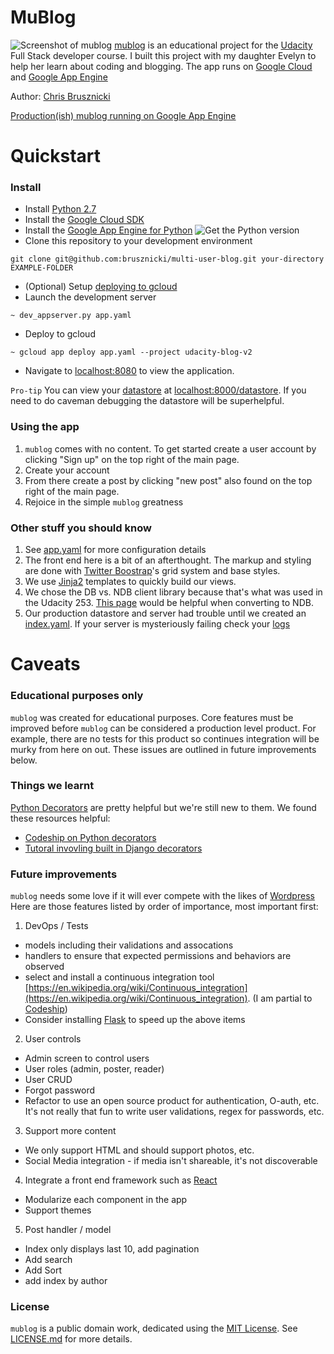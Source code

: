 # MuBlog

![Screenshot of mublog](http://i.imgur.com/Vy97Scs.png "we never said it was pretty")
[mublog](https://github.com/brusznicki/multi-user-blog) is an educational project for the [Udacity](https://www.udacity.com) Full Stack developer course. I built this project with my daughter Evelyn to help her learn about coding and blogging. The app runs on [Google Cloud](http://cloud.google.com) and [Google App Engine](https://cloud.google.com/appengine/)

Author: [Chris Brusznicki](https://github.com/brusznicki)

[Production(ish) mublog running on Google App Engine](https://udacity-blog-v2.appspot.com/)

# Quickstart

### Install

* Install [Python 2.7](https://www.python.org/downloads/)
* Install the [Google Cloud SDK](https://cloud.google.com/sdk/downloads)
* Install the [Google App Engine for Python](https://cloud.google.com/appengine/downloads)
![Get the Python version](http://i.imgur.com/Y29MNjT.png "Python is what you want")
* Clone this repository to your development environment
```
git clone git@github.com:brusznicki/multi-user-blog.git your-directory EXAMPLE-FOLDER
```
* (Optional) Setup [deploying to gcloud](https://cloud.google.com/sdk/gcloud/reference/app/deploy)
* Launch the development server
```
~ dev_appserver.py app.yaml
```
* Deploy to gcloud
```
~ gcloud app deploy app.yaml --project udacity-blog-v2
```
* Navigate to [localhost:8080](http://localhost:8080) to view the application.

`Pro-tip` You can view your [datastore](https://cloud.google.com/datastore/docs/datastore-api-tutorial) at [localhost:8000/datastore](http://localhost:8000/datastore). If you need to do caveman debugging the datastore will be superhelpful.

### Using the app

1. `mublog` comes with no content. To get started create a user account by clicking "Sign up" on the top right of the main page.
2. Create your account
3. From there create a post by clicking "new post" also found on the top right of the main page.
4. Rejoice in the simple `mublog` greatness

### Other stuff you should know

1. See [app.yaml](https://github.com/brusznicki/multi-user-blog/blob/master/app.yaml) for more configuration details
2. The front end here is a bit of an afterthought. The markup and styling are done with [Twitter Boostrap](http://www.getbootstrap.com)'s grid system and base styles.
3. We use [Jinja2](http://jinja.pocoo.org/docs/2.9/) templates to quickly build our views.
4. We chose the DB vs. NDB client library because that's what was used in the Udacity 253. [This page](https://cloud.google.com/appengine/docs/standard/python/ndb/db_to_ndb) would be helpful when converting to NDB.
5. Our production datastore and server had trouble until we created an [index.yaml](https://github.com/brusznicki/multi-user-blog/blob/master/index.yaml). If your server is mysteriously failing check your [logs](https://cloud.google.com/appengine/docs/standard/python/logs/)

# Caveats

### Educational purposes only

`mublog` was created for educational purposes. Core features must be improved before `mublog` can be considered a production level product. For example, there are no tests for this product so continues integration will be murky from here on out. These issues are outlined in future improvements below.

### Things we learnt

[Python Decorators](https://wiki.python.org/moin/DecoratorPattern) are pretty helpful but we're still new to them. We found these resources helpful:

* [Codeship on Python decorators](http://thecodeship.com/patterns/guide-to-python-function-decorators/)
* [Tutoral invovling built in Django decorators](http://scottlobdell.me/2015/04/decorators-arguments-python/)

### Future improvements

`mublog` needs some love if it will ever compete with the likes of [Wordpress](http://www.wordpress.com) Here are those features listed by order of importance, most important first:

1. DevOps / Tests
* models including their validations and assocations
* handlers to ensure that expected permissions and behaviors are observed
* select and install a continuous integration tool [https://en.wikipedia.org/wiki/Continuous_integration](https://en.wikipedia.org/wiki/Continuous_integration). (I am partial to [Codeship](https://codeship.com/))
* Consider installing [Flask](http://flask.pocoo.org/) to speed up the above items
2. User controls
* Admin screen to control users
* User roles (admin, poster, reader)
* User CRUD
* Forgot password
* Refactor to use an open source product for authentication, O-auth, etc. It's not really that fun to write user validations, regex for passwords, etc.
3. Support more content
* We only support HTML and should support photos, etc.
* Social Media integration - if media isn't shareable, it's not discoverable
4. Integrate a front end framework such as [React](https://reactjs.net/)
* Modularize each component in the app
* Support themes
5. Post handler / model
* Index only displays last 10, add pagination
* Add search
* Add Sort
* add index by author

### License

`mublog` is a public domain work, dedicated using the
[MIT License](https://opensource.org/licenses/MIT). See [LICENSE.md](https://github.com/brusznicki/multi-user-blog/blob/master/LICENSE.md) for more details.

